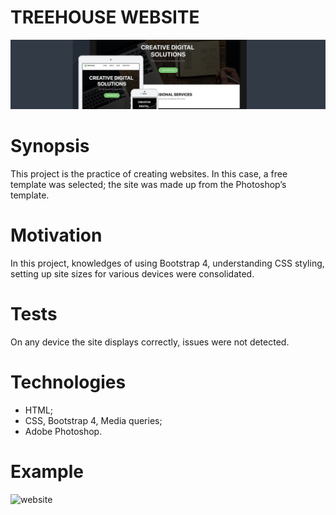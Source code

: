 # TREEHOUSE WEBSITE

<div style='text-align:center'>
  <img src='img/template.png' alt='Treehouse-website'>
</div>

# Synopsis
This project is the practice of creating websites. In this case, a free template was selected; the site was made up from the Photoshop’s template.

# Motivation
In this project, knowledges of using Bootstrap 4, understanding CSS styling, setting up site sizes for various devices were consolidated.

# Tests
On any device the site displays correctly, issues were not detected.

# Technologies
* HTML;
* CSS, Bootstrap 4, Media queries;
* Adobe Photoshop.

# Example                                                                       
                                                                          
 ![website](img/website.gif)
